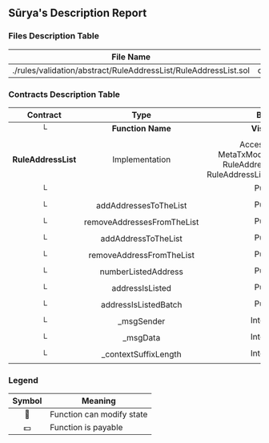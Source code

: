 ## Sūrya's Description Report

### Files Description Table


|  File Name  |  SHA-1 Hash  |
|-------------|--------------|
| ./rules/validation/abstract/RuleAddressList/RuleAddressList.sol | c967eb21311041eb58c7feb097a6224ec34b0c82 |


### Contracts Description Table


|  Contract  |         Type        |       Bases      |                  |                 |
|:----------:|:-------------------:|:----------------:|:----------------:|:---------------:|
|     └      |  **Function Name**  |  **Visibility**  |  **Mutability**  |  **Modifiers**  |
||||||
| **RuleAddressList** | Implementation | AccessControl, MetaTxModuleStandalone, RuleAddressListInternal, RuleAddressListInvariantStorage |||
| └ | <Constructor> | Public ❗️ | 🛑  | MetaTxModuleStandalone |
| └ | addAddressesToTheList | Public ❗️ | 🛑  | onlyRole |
| └ | removeAddressesFromTheList | Public ❗️ | 🛑  | onlyRole |
| └ | addAddressToTheList | Public ❗️ | 🛑  | onlyRole |
| └ | removeAddressFromTheList | Public ❗️ | 🛑  | onlyRole |
| └ | numberListedAddress | Public ❗️ |   |NO❗️ |
| └ | addressIsListed | Public ❗️ |   |NO❗️ |
| └ | addressIsListedBatch | Public ❗️ |   |NO❗️ |
| └ | _msgSender | Internal 🔒 |   | |
| └ | _msgData | Internal 🔒 |   | |
| └ | _contextSuffixLength | Internal 🔒 |   | |


### Legend

|  Symbol  |  Meaning  |
|:--------:|-----------|
|    🛑    | Function can modify state |
|    💵    | Function is payable |
